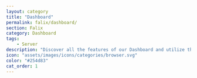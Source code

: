 ```yaml
---
layout: category
title: "Dashboard"
permalink: falix/dashboard/
section: Falix
category: Dashboard
tags:
    - Server
description: "Discover all the features of our Dashboard and utilize them to the fullest extent."
icon: "assets/images/icons/categories/browser.svg"
color: "#254d83"
cat_order: 1
---
```


